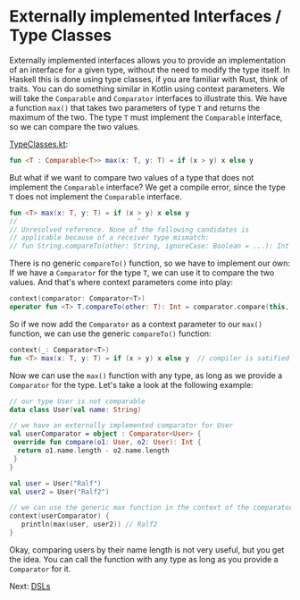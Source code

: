 # Externally implemented Interfaces / Type Classes

Externally implemented interfaces allows you to provide an implementation of an interface for a given type, without
the need to modify the type itself. In Haskell this is done using type classes, if you are familiar with Rust, think
of traits. You can do something similar in Kotlin using context parameters. We will take the `Comparable` and
`Comparator` interfaces to illustrate this. We have a function `max()` that takes two parameters of type `T` and
returns the maximum of the two. The type `T` must implement the `Comparable` interface, so we can compare the two values.

[TypeClasses.kt](../blob/main/context-parameters/src/main/kotlin/com/github/ralfstuckert/kcr/TypeClasses.kt):
```kotlin
fun <T : Comparable<T>> max(x: T, y: T) = if (x > y) x else y
```

But what if we want to compare two values of a type that does not implement the `Comparable` interface? We get a compile
error, since the type `T` does not implement the `Comparable` interface.

```kotlin
fun <T> max(x: T, y: T) = if (x > y) x else y
//                              ^ 
// Unresolved reference. None of the following candidates is
// applicable because of a receiver type mismatch:
// fun String.compareTo(other: String, ignoreCase: Boolean = ...): Int
```

There is no generic `compareTo()` function, so we have to implement our own: If we have a `Comparator` for the type `T`,
we can use it to compare the two values. And that's where context parameters come into play:

```kotlin
context(comparator: Comparator<T>)
operator fun <T> T.compareTo(other: T): Int = comparator.compare(this, other)
```

So if we now add the `Comparator` as a context parameter to our `max()` function, we can use the generic `compareTo()`
function:

```kotlin
context(_: Comparator<T>)
fun <T> max(x: T, y: T) = if (x > y) x else y  // compiler is satified
```

Now we can use the `max()` function with any type, as long as we provide a `Comparator` for the type. Let's take a look
at the following example:

```kotlin
// our type User is not comparable 
data class User(val name: String)

// we have an externally implemented comparator for User
val userComparator = object : Comparator<User> {
 override fun compare(o1: User, o2: User): Int {
  return o1.name.length - o2.name.length
 }
}

val user = User("Ralf")
val user2 = User("Ralf2")

// we can use the generic max function in the context of the comparator
context(userComparator) {
   println(max(user, user2)) // Ralf2
}
```

Okay, comparing users by their name length is not very useful, but you get the idea. You can call the function with
any type as long as you provide a `Comparator` for it. 

Next: [DSLs](dsl.md)